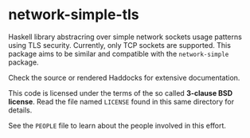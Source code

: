 # network-simple-tls

Haskell library abstracring over simple network sockets usage patterns
using TLS security. Currently, only TCP sockets are supported. This
package aims to be similar and compatible with the `network-simple`
package.

Check the source or rendered Haddocks for extensive documentation.

This code is licensed under the terms of the so called **3-clause BSD
license**. Read the file named ``LICENSE`` found in this same directory
for details.

See the ``PEOPLE`` file to learn about the people involved in this
effort.
